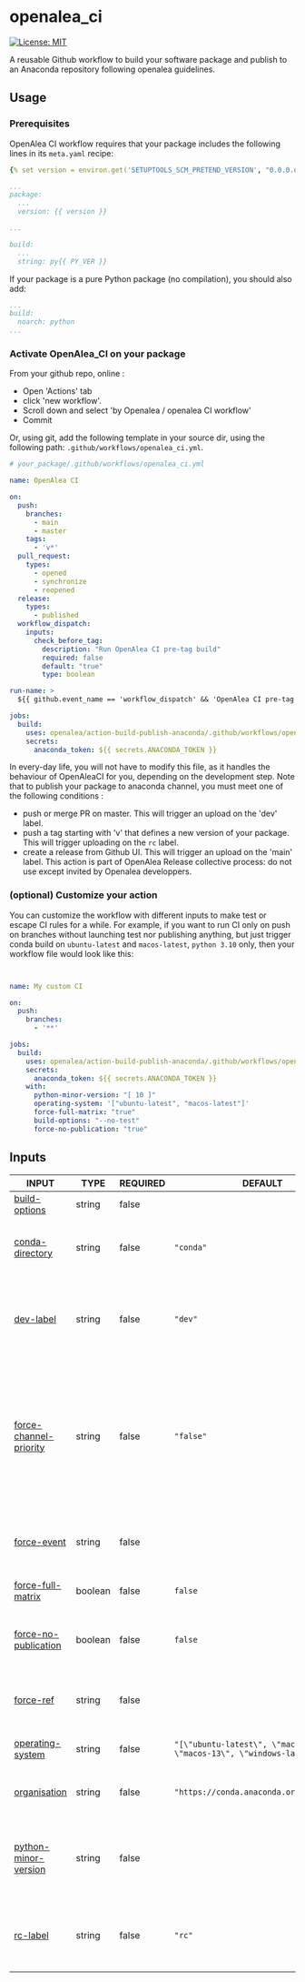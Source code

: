 # openalea_ci

[![License: MIT](https://img.shields.io/badge/License-MIT-yellow.svg)](https://opensource.org/licenses/MIT)

A reusable Github workflow to build your software package and publish to an Anaconda repository following openalea guidelines.

## Usage

### Prerequisites

OpenAlea CI workflow requires that your package includes the following lines in its `meta.yaml` recipe:

```yaml
{% set version = environ.get('SETUPTOOLS_SCM_PRETEND_VERSION', "0.0.0.dev") %}

...
package:
  ...
  version: {{ version }}

...

build:
  ...
  string: py{{ PY_VER }}
```

If your package is a pure Python package (no compilation), you should also add:

```yaml
...
build:
  noarch: python
...
```


### Activate OpenAlea_CI on your package

From your github repo, online : 
- Open 'Actions' tab 
- click 'new workflow'. 
- Scroll down and select 'by Openalea / openalea CI workflow'
- Commit 

Or, using git, add the following template in your source dir, using the following path: `.github/workflows/openalea_ci.yml`.


```yaml
# your_package/.github/workflows/openalea_ci.yml

name: OpenAlea CI

on:
  push:
    branches:
      - main
      - master
    tags:
      - 'v*'
  pull_request:
    types:
      - opened
      - synchronize
      - reopened
  release:
    types:
      - published
  workflow_dispatch:
    inputs:
      check_before_tag:
        description: "Run OpenAlea CI pre-tag build"
        required: false
        default: "true"
        type: boolean

run-name: >
  ${{ github.event_name == 'workflow_dispatch' && 'OpenAlea CI pre-tag build' || 'OpenAlea CI' }}

jobs:
  build:
    uses: openalea/action-build-publish-anaconda/.github/workflows/openalea_ci.yml@main
    secrets:
      anaconda_token: ${{ secrets.ANACONDA_TOKEN }}
```

In every-day life, you will not have to modify this file, as it handles the behaviour of OpenAleaCI for you, 
depending on the development step.
Note that to publish your package to anaconda channel, you must meet one of the following conditions :
- push or merge PR on master. This will trigger an upload on the 'dev' label.
- push a tag starting with 'v' that defines a new version of your package. This will trigger uploading on the `rc` label.
- create a release from Github UI. This will trigger an upload on the 'main' label. This action is part of OpenAlea Release collective process: do not use except invited by Openalea developpers.

### (optional) Customize your action

You can customize the workflow with different inputs to make test or escape CI rules for a while.
For example, if you want to run CI only on push on branches without launching test nor publishing anything, but just trigger conda build on `ubuntu-latest` and `macos-latest`, `python 3.10` only, then your workflow file would look like this:

```yaml


name: My custom CI

on:
  push:
    branches:
      - '**'

jobs:
  build:
    uses: openalea/action-build-publish-anaconda/.github/workflows/openalea_ci.yml@main
    secrets:
      anaconda_token: ${{ secrets.ANACONDA_TOKEN }}
    with:
      python-minor-version: "[ 10 ]"
      operating-system: '["ubuntu-latest", "macos-latest"]'
      force-full-matrix: "true"
      build-options: "--no-test"
      force-no-publication: "true"


```

## Inputs

<!-- AUTO-DOC-INPUT:START - Do not remove or modify this section -->

|                                               INPUT                                                |  TYPE   | REQUIRED |                                   DEFAULT                                   |                                                                                     DESCRIPTION                                                                                      |
|----------------------------------------------------------------------------------------------------|---------|----------|-----------------------------------------------------------------------------|--------------------------------------------------------------------------------------------------------------------------------------------------------------------------------------|
|              <a name="input_build-options"></a>[build-options](#input_build-options)               | string  |  false   |                                                                             |                                                                            Build options for conda build.                                                                            |
|           <a name="input_conda-directory"></a>[conda-directory](#input_conda-directory)            | string  |  false   |                                  `"conda"`                                  |                                                           Directory containing the conda recipe. <br>Default is "conda".                                                             |
|                    <a name="input_dev-label"></a>[dev-label](#input_dev-label)                     | string  |  false   |                                   `"dev"`                                   |                                            The label used for publishing <br>development versions (latest version of master/main branch)                                             |
| <a name="input_force-channel-priority"></a>[force-channel-priority](#input_force-channel-priority) | string  |  false   |                                  `"false"`                                  | Force channels priority used for <br>build (coma separated format), regardless of context. <br>If false (default), priority list <br>is computed by action depending <br>on context  |
|                 <a name="input_force-event"></a>[force-event](#input_force-event)                  | string  |  false   |                                                                             |                                                      If defined, override actual calling <br>event (eg push, pull-request...)                                                        |
|        <a name="input_force-full-matrix"></a>[force-full-matrix](#input_force-full-matrix)         | boolean |  false   |                                   `false`                                   |                                                                       Force build on full os <br>x py matrix.                                                                        |
|    <a name="input_force-no-publication"></a>[force-no-publication](#input_force-no-publication)    | boolean |  false   |                                   `false`                                   |                                                           Prevent publication (forbid ci to publish anything on anaconda)                                                            |
|                    <a name="input_force-ref"></a>[force-ref](#input_force-ref)                     | string  |  false   |                                                                             |                                                          If defined, override actual calling <br>ref (eg refs/heads/main)                                                            |
|          <a name="input_operating-system"></a>[operating-system](#input_operating-system)          | string  |  false   | `"[\"ubuntu-latest\", \"macos-latest\", \"macos-13\", \"windows-latest\"]"` |                                                                            List of OS covered by <br>CI.                                                                             |
|                <a name="input_organisation"></a>[organisation](#input_organisation)                | string  |  false   |                  `"https://conda.anaconda.org/openalea3"`                   |                                                              Channel of the organisation hosting <br>the publications                                                                |
|    <a name="input_python-minor-version"></a>[python-minor-version](#input_python-minor-version)    | string  |  false   |                                                                             |                                          List of python minor versions <br>covered by CI. Leave empty <br>to auto-fetch from conda-forge.                                            |
|                      <a name="input_rc-label"></a>[rc-label](#input_rc-label)                      | string  |  false   |                                   `"rc"`                                    |                                                    The label used for publishing <br>release candidates versions (latest v* tag)                                                     |

<!-- AUTO-DOC-INPUT:END -->